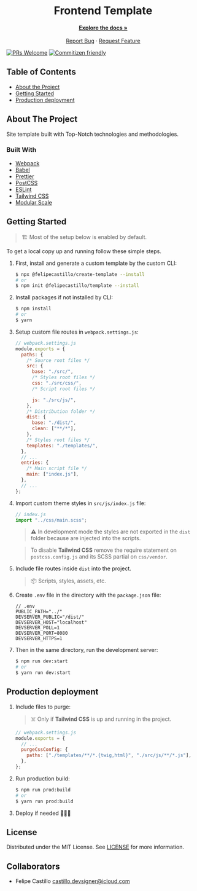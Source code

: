 <!-- PROJECT LOGO -->
<p align="center">
  <h1 align="center"><b>Frontend Template</b></h1>

  <p align="center">
    <a href="https://github.com/iamfelipe/static-boilerplate"><strong>Explore the docs »</strong></a>
    <br />
    <br />
    <a href="https://github.com/iamfelipe/static-boilerplate/issues">Report Bug</a>
    ·
    <a href="https://github.com/iamfelipe/static-boilerplate/issues">Request Feature</a>
  </p>
</p>

[![PRs Welcome](https://img.shields.io/badge/PRs-welcome-brightgreen.svg?style=flat-square)](http://makeapullrequest.com)
[![Commitizen friendly](https://img.shields.io/badge/commitizen-friendly-brightgreen.svg?style=flat-square)](http://commitizen.github.io/cz-cli/)

<!-- TABLE OF CONTENTS -->

## Table of Contents

- [About the Project](#about-the-project)
- [Getting Started](#getting-started)
- [Production deployment](#production-deployment)

<!-- ABOUT THE PROJECT -->

## About The Project

Site template built with Top-Notch technologies and methodologies.

### Built With

- [Webpack](https://babeljs.io)
- [Babel](https://tailwindcss.com)
- [Prettier](https://prettier.io)
- [PostCSS](https://postcss.org)
- [ESLint](https://eslint.org)
- [Tailwind CSS](https://tailwindcss.com)
- [Modular Scale](https://github.com/modularscale/modularscale-sass)

<!-- GETTING STARTED -->

## Getting Started

> 🏗 Most of the setup below is enabled by default.

To get a local copy up and running follow these simple steps.

1. First, install and generate a custom template by the custom CLI:

   ```sh
   $ npx @felipecastillo/create-template --install
   # or
   $ npm init @felipecastillo/template --install
   ```

2. Install packages if not installed by CLI:

   ```sh
   $ npm install
   # or
   $ yarn
   ```

3. Setup custom file routes in `webpack.settings.js`:

   ```javascript
   // webpack.settings.js
   module.exports = {
     paths: {
       /* Source root files */
       src: {
         base: "./src/",
         /* Styles root files */
         css: "./src/css/",
         /* Script root files */

         js: "./src/js/",
       },
       /* Distribution folder */
       dist: {
         base: "./dist/",
         clean: ["**/*"],
       },
       /* Styles root files */
       templates: "./templates/",
     },
     // ...
     entries: {
       /* Main script file */
       main: ["index.js"],
     },
     // ...
   };
   ```

4. Import custom theme styles in `src/js/index.js` file:

   ```javascript
   // index.js
   import "../css/main.scss";
   ```

   > ⚠️ In development mode the styles are not exported in the `dist` folder because are injected into the scripts.️

   > To disable **Tailwind CSS** remove the require statement on `postcss.config.js` and its SCSS partial on `css/vendor`.

5. Include file routes inside `dist` into the project.

   > 📦 Scripts, styles, assets, etc.

6. Create `.env` file in the directory with the `package.json` file:

   ```
   // .env
   PUBLIC_PATH="../"
   DEVSERVER_PUBLIC="/dist/"
   DEVSERVER_HOST="localhost"
   DEVSERVER_POLL=1
   DEVSERVER_PORT=8080
   DEVSERVER_HTTPS=1
   ```

7. Then in the same directory, run the development server:
   ```sh
   $ npm run dev:start
   # or
   $ yarn run dev:start
   ```

<!-- PRODUCTION DEPLOYMENT -->

## Production deployment

1. Include files to purge:

   > ☠️ Only if **Tailwind CSS** is up and running in the project.

   ```javascript
   // webpack.settings.js
   module.exports = {
     // ...
     purgeCssConfig: {
       paths: ["./templates/**/*.{twig,html}", "./src/js/**/*.js"],
     },
   };
   ```

2. Run production build:

   ```sh
   $ npm run prod:build
   # or
   $ yarn run prod:build
   ```

3. Deploy if needed 🚀🚀🚀

## License

Distributed under the MIT License. See [LICENSE](https://github.com/iamfelipe/static-boilerplate/blob/master/LICENSE) for more information.

## Collaborators

- Felipe Castillo <castillo.devsigner@icloud.com>
